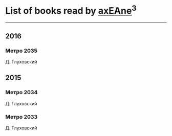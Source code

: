 # List of books read by [axEAne](https://plus.google.com/+AlexKononchuk)<sup>3</sup>
---

## 2016

### Метро 2035
Д. Глуховский



## 2015

### Метро 2034
Д. Глуховский


### Метро 2033
Д. Глуховский



